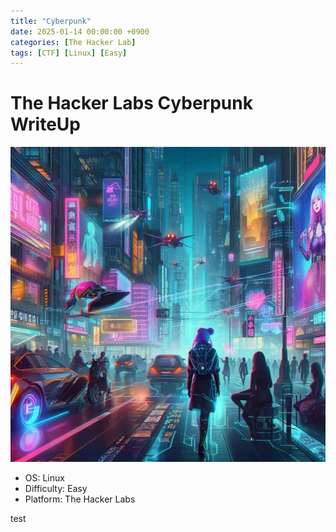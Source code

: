```yaml
---
title: "Cyberpunk"
date: 2025-01-14 00:00:00 +0900
categories: [The Hacker Lab] 
tags: [CTF] [Linux] [Easy]
---
```


# The Hacker Labs Cyberpunk WriteUp

![cyberpunk](assets/img/cyberpunk.png)

- OS: Linux
- Difficulty: Easy
- Platform: The Hacker Labs

test 